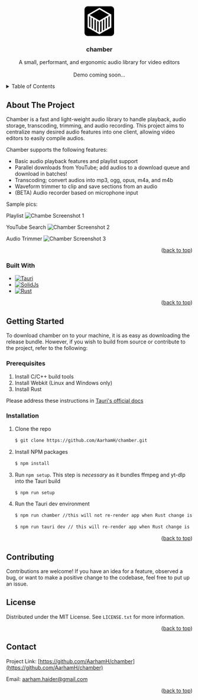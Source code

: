 <a id="readme-top"></a>
<!-- PROJECT LOGO -->
<br />
<div align="center">
  <a href="https://github.com/othneildrew/Best-README-Template">
    <img src="src/assets/chamber.png" alt="Logo" width="80" height="80">
  </a>

  <h3 align="center">chamber</h3>

  <p align="center">
    A small, performant, and ergonomic audio library for video editors
    <br />
    <br />
    <a>Demo coming soon...</a>
  </p>
</div>



<!-- TABLE OF CONTENTS -->
<details>
  <summary>Table of Contents</summary>
  <ol>
    <li>
      <a href="#about-the-project">About The Project</a>
      <ul>
        <li><a href="#built-with">Built With</a></li>
      </ul>
    </li>
    <li>
      <a href="#getting-started">Getting Started</a>
      <ul>
        <li><a href="#prerequisites">Prerequisites</a></li>
        <li><a href="#installation">Installation</a></li>
      </ul>
    </li>
    <li><a href="#contributing">Contributing</a></li>
    <li><a href="#license">License</a></li>
    <li><a href="#contact">Contact</a></li>
  </ol>
</details>



<!-- ABOUT THE PROJECT -->
## About The Project

Chamber is a fast and light-weight audio library to handle playback, audio storage, transcoding, trimming, and audio recording. This project aims to centralize many desired audio features into one client, allowing video editors to easily compile audios.

Chamber supports the following features:
* Basic audio playback features and playlist support
* Parallel downloads from YouTube; add audios to a download queue and download in batches!
* Transcoding; convert audios into mp3, ogg, opus, m4a, and m4b
* Waveform trimmer to clip and save sections from an audio
* (BETA) Audio recorder based on microphone input

Sample pics:

Playlist
![Chambe Screenshot 1][chamber-pic-1]

YouTube Search
![Chamber Screenshot 2][chamber-pic-2]

Audio Trimmer
![Chamber Screenshot 3][chamber-pic-3]

<p align="right">(<a href="#readme-top">back to top</a>)</p>

### Built With
* [![Tauri][Tauri]][Tauri-url]
* [![SolidJs][SolidJs]][SolidJs-url]
* [![Rust][Rust]][Rust-url]

<p align="right">(<a href="#readme-top">back to top</a>)</p>

<!-- GETTING STARTED -->
## Getting Started
To download chamber on to your machine, it is as easy as downloading the release bundle. However, if you wish to build from source or contribute to the project, refer to the following:

### Prerequisites
1. Install C/C++ build tools
2. Install Webkit (Linux and Windows only) 
2. Install Rust

Please address these instructions in [Tauri's official docs](https://v1.tauri.app/v1/guides/getting-started/prerequisites/)

### Installation
1. Clone the repo
   ```sh
   $ git clone https://github.com/AarhamH/chamber.git
   ```
2. Install NPM packages
   ```sh
   $ npm install
   ```
3. Run `npm setup`. This step is _necessary_ as it bundles ffmpeg and yt-dlp into the Tauri build
   ```sh
   $ npm run setup
   ```
4. Run the Tauri dev environment
   ```sh
   $ npm run chamber //this will not re-render app when Rust change is made
   ```
   ```sh
   $ npm run tauri dev // this will re-render app when Rust change is made
   ```
<p align="right">(<a href="#readme-top">back to top</a>)</p>

<!-- CONTRIBUTING -->
## Contributing
Contributions are welcome! If you have an idea for a feature, observed a bug, or want to make a positive change to the codebase, feel free to put up an issue.

<!-- LICENSE -->
## License

Distributed under the MIT License. See `LICENSE.txt` for more information.

<p align="right">(<a href="#readme-top">back to top</a>)</p>

<!-- CONTACT -->
## Contact
Project Link: [https://github.com/AarhamH/chamber](https://github.com/AarhamH/chamber)

Email: aarham.haider@gmail.com

<p align="right">(<a href="#readme-top">back to top</a>)</p>

<!-- MARKDOWN LINKS & IMAGES -->
<!-- https://www.markdownguide.org/basic-syntax/#reference-style-links -->
[Tauri]:https://img.shields.io/badge/Tauri-black?style=for-the-badge&logo=tauri&logoColor=white&link=https%3A%2F%2Fv1.tauri.app%2F
[Tauri-url]:https://v1.tauri.app/
[SolidJs]: https://img.shields.io/badge/SolidJS-black?style=for-the-badge&logo=solid&logoColor=white
[SolidJs-url]: https://www.solidjs.com/
[Rust]: https://img.shields.io/badge/Rust-black?style=for-the-badge&logo=rust&logoColor=white
[Rust-url]: https://www.rust-lang.org/
[chamber-pic-1]: https://github.com/user-attachments/assets/6454c8fa-5a4b-4736-b429-4c0cb9cfd6f2
[chamber-pic-2]: https://github.com/user-attachments/assets/9466b2d9-ff04-469a-824a-663cabb08485
[chamber-pic-3]: https://github.com/user-attachments/assets/fb732cf4-956f-4403-bd33-d2c3a47e00e2

